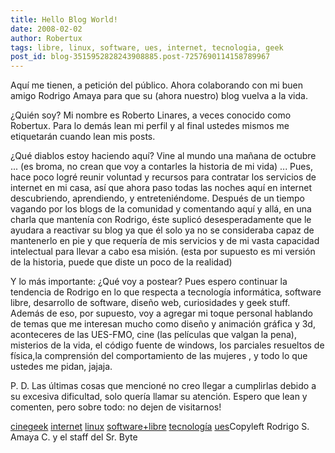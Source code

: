 ```yaml
---
title: Hello Blog World!
date: 2008-02-02
author: Robertux
tags: libre, linux, software, ues, internet, tecnologia, geek
post_id: blog-3515952828243908885.post-7257690114158789967
---
```


Aquí me tienen, a
      petición del público. Ahora colaborando con mi buen amigo Rodrigo Amaya para que su (ahora
      nuestro) blog vuelva a la vida.

¿Quién soy?
Mi nombre es Roberto Linares, a veces conocido
      como Robertux. Para lo demás lean mi perfil y al final ustedes mismos me etiquetarán cuando
      lean mis posts.

¿Qué diablos
      estoy haciendo aquí?
Vine al mundo una mañana de octubre ... (es
      broma, no crean que voy a contarles la historia de mi vida) ...
Pues, hace poco
      logré reunir voluntad y recursos para contratar los servicios de internet en mi casa, así que
      ahora paso todas las noches aquí en internet descubriendo, aprendiendo, y entreteniéndome.
      Después de un tiempo vagando por los blogs de la comunidad y comentando aquí y allá, en una
      charla que mantenía con Rodrigo, éste suplicó desesperadamente que le ayudara a reactivar su
      blog ya que él solo ya no se consideraba capaz de mantenerlo en pie y que requería de mis
      servicios y de mi vasta capacidad intelectual para llevar a cabo esa misión.
(esta
      por supuesto es mi versión de la historia, puede que diste un poco de la realidad)

Y lo más importante: ¿Qué voy a
      postear?
Pues espero continuar la tendencia de Rodrigo en lo que
      respecta a tecnología informática, software libre, desarrollo de software, diseño web,
      curiosidades y geek stuff. Además de eso, por supuesto, voy a agregar mi toque personal
      hablando de temas que me interesan mucho como diseño y animación gráfica y 3d, aconteceres de
      las UES-FMO, cine (las películas que valgan la pena), misterios de la vida, el código fuente
      de windows, los parciales resueltos de física,la comprensión del comportamiento de las mujeres
      , y todo lo que ustedes me pidan, jajaja.

P. D. Las últimas cosas que
      mencioné no creo llegar a cumplirlas debido a su excesiva dificultad, solo quería llamar su
      atención. Espero que lean y comenten, pero sobre todo: no dejen de visitarnos!

[cine](http://www.blogalaxia.com/tags/cine)[geek](http://www.blogalaxia.com/tags/geek) [internet](http://www.blogalaxia.com/tags/internet) [linux](http://www.blogalaxia.com/tags/linux) [software+libre](http://www.blogalaxia.com/tags/software+libre)
      [tecnología](http://www.blogalaxia.com/tags/tecnologia) [ues](http://www.blogalaxia.com/tags/ues)Copyleft Rodrigo S. Amaya C. y el staff del Sr.
      Byte